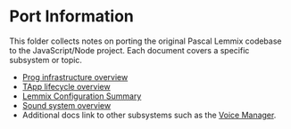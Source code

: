 # Port Information

This folder collects notes on porting the original Pascal Lemmix codebase to the JavaScript/Node project. Each document covers a specific subsystem or topic.

- [Prog infrastructure overview](prog-infrastructure.md)
- [TApp lifecycle overview](TApp-overview.md)
- [Lemmix Configuration Summary](lemix-config.md)
- [Sound system overview](sound-system-overview.md)
- Additional docs link to other subsystems such as the [Voice Manager](../../port-info/lemmix-voice.md).
